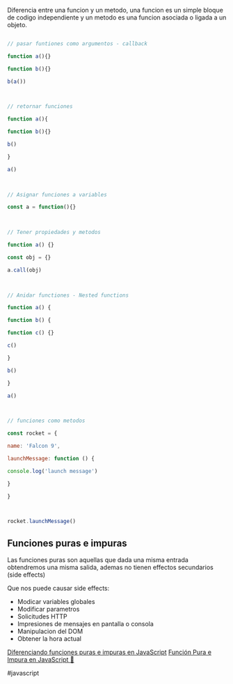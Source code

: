 Diferencia entre una funcion y un metodo, una funcion es un simple bloque de codigo independiente y un metodo es una funcion asociada o ligada a un objeto.
  
```js

// pasar funtiones como argumentos - callback

function a(){}

function b(){}

b(a())

  

// retornar funciones

function a(){

function b(){}

b()

}

a()

  

// Asignar funciones a variables

const a = function(){}

  

// Tener propiedades y metodos

function a() {}

const obj = {}

a.call(obj)

  

// Anidar functiones - Nested functions

function a() {

function b() {

function c() {}

c()

}

b()

}

a()

  

// funciones como metodos

const rocket = {

name: 'Falcon 9',

launchMessage: function () {

console.log('launch message')

}

}

  

rocket.launchMessage()

```

## Funciones puras e impuras
Las funciones puras son aquellas que dada una misma entrada obtendremos una misma salida, ademas no tienen effectos secundarios (side effects)

Que nos puede causar side effects:
- Modicar variables globales
- Modificar parametros
- Solicitudes HTTP
- Impresiones de mensajes en pantalla o consola
- Manipulacion del DOM
- Obtener la hora actual
  
[Diferenciando funciones puras e impuras en JavaScript](https://keepcoding.io/blog/funciones-puras-e-impuras/)
[Función Pura e Impura en JavaScript 🙌](https://codigoencasa.com/funcion-pura-e-impura/)


#javascript 